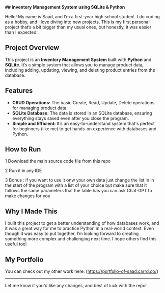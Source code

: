 

**## Inventory Management System using SQLite & Python**


Hello! My name is Saad, and I’m a first-year high school student.
I do coding as a hobby, and I love diving into new projects. This is my first personal project that’s a bit bigger than my usual ones, but honestly,
it was easier than I expected.

## Project Overview

This project is an **Inventory Management System** built with **Python** and **SQLite**.
It’s a simple system that allows you to 
manage product data, including adding, updating, viewing, and deleting product entries from the database.

## Features

- **CRUD Operations:** The basic Create, Read, Update, Delete operations for managing product data.
- **SQLite Database:** The data is stored in an SQLite database, ensuring everything stays saved even after you close the program.
- **Simple and Efficient:** It’s an easy-to-understand system that's perfect for beginners (like me) to get hands-on experience with databases and Python.

## How to Run

1 Download the main source code file from this repo

2 Run it in any IDE

3 Bonus : if you want to use it onw your own data just change the list in 
          in the start of the program with a list of your choice but make sure that 
          it follows the same parameters that the table has you can ask Chat-GPT to make changes for you

## Why I Made This

I built this project to get a better understanding of how databases work,
and it was a great way for me to practice Python in a real-world context.
Even though it was easy to put together, I’m looking forward to creating something more complex and challenging next time.
I hope others find this useful too!

## My Portfolio

You can check out my other work here: (https://portfolio-of-saad.carrd.co/)

---

Let me know if you'd like any changes, and best of luck with the repo!
<!---
FSDS-07/FSDS-07 is a ✨ special ✨ repository because its `README.md` (this file) appears on your GitHub profile.
You can click the Preview link to take a look at your changes.
--->
